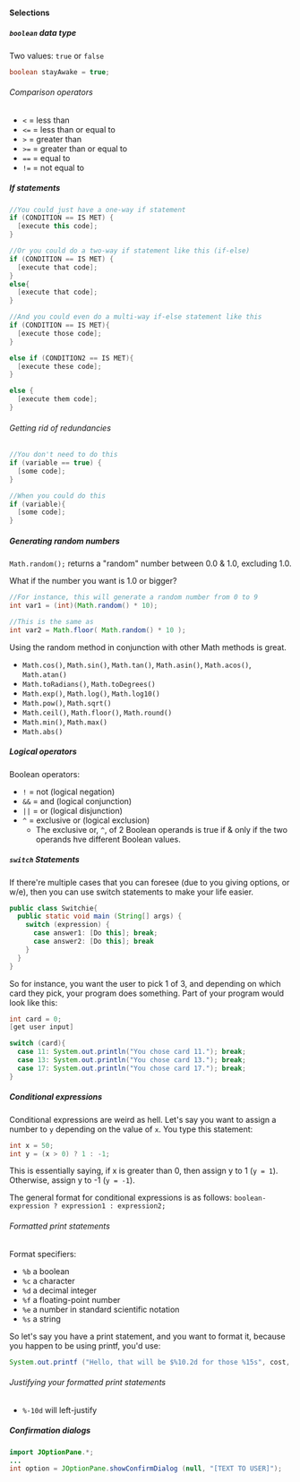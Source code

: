 #### Selections

##### ```boolean``` data type
Two values: ```true``` or ```false```
```Java
boolean stayAwake = true;
```

###### Comparison operators
* ```<``` = less than
* ```<=``` = less than or equal to
* ```>``` = greater than
* ```>=``` = greater than or equal to
* ```==``` = equal to
* ```!=``` = not equal to

##### If statements
```Java
//You could just have a one-way if statement
if (CONDITION == IS MET) {
  [execute this code];
}

//Or you could do a two-way if statement like this (if-else)
if (CONDITION == IS MET) {
  [execute that code];
}
else{
  [execute that code];
}

//And you could even do a multi-way if-else statement like this
if (CONDITION == IS MET){
  [execute those code];
}

else if (CONDITION2 == IS MET){
  [execute these code];
}

else {
  [execute them code];
}
```

###### Getting rid of redundancies 
```Java
//You don't need to do this
if (variable == true) {
  [some code];
}

//When you could do this
if (variable){
  [some code];
}
```

##### Generating random numbers
```Math.random();``` returns a "random" number between 0.0 & 1.0, excluding 1.0.

What if the number you want is 1.0 or bigger?
```Java
//For instance, this will generate a random number from 0 to 9
int var1 = (int)(Math.random() * 10); 

//This is the same as
int var2 = Math.floor( Math.random() * 10 );
```

Using the random method in conjunction with other Math methods is great.

* ```Math.cos()```, ```Math.sin()```, ```Math.tan()```, ```Math.asin()```, ```Math.acos()```, ```Math.atan()```
* ```Math.toRadians()```, ```Math.toDegrees()```
* ```Math.exp()```, ```Math.log()```, ```Math.log10()```
* ```Math.pow()```, ```Math.sqrt()```
* ```Math.ceil()```, ```Math.floor()```, ```Math.round()```
* ```Math.min()```, ```Math.max()```
* ```Math.abs()```

##### Logical operators
Boolean operators:
* ```!``` = not (logical negation)
* ```&&``` = and (logical conjunction)
* ```||``` = or (logical disjunction)
* ```^``` = exclusive or (logical exclusion)
  * The exclusive or, ```^```, of 2 Boolean operands is true if & only if the two operands hve different Boolean values.

##### ```switch``` Statements
If there're multiple cases that you can foresee (due to you giving options, or w/e), then you can use switch statements to make your life easier.

``` Java
public class Switchie{
  public static void main (String[] args) {
    switch (expression) {
      case answer1: [Do this]; break;
      case answer2: [Do this]; break
    }
  }
}
```

So for instance, you want the user to pick 1 of 3, and depending on which card they pick, your program does something. Part of your program would look like this:
``` Java
int card = 0;
[get user input]

switch (card){
  case 11: System.out.println("You chose card 11."); break;
  case 13: System.out.println("You chose card 13."); break;
  case 17: System.out.println("You chose card 17."); break;
}
```

##### Conditional expressions
Conditional expressions are weird as hell. Let's say you want to assign a number to ```y``` depending on the value of ```x```. You type this statement:
``` Java
int x = 50; 
int y = (x > 0) ? 1 : -1;
```

This is essentially saying, if x is greater than 0, then assign y to 1 (```y = 1```). Otherwise, assign y to -1 (```y = -1```).

The general format for conditional expressions is as follows:
```boolean-expression ? expression1 : expression2;```

###### Formatted print statements
Format specifiers:
* ```%b``` a boolean
* ```%c``` a character
* ```%d``` a decimal integer
* ```%f``` a floating-point number
* ```%e``` a number in standard scientific notation
* ```%s``` a string

So let's say you have a print statement, and you want to format it, because you happen to be using printf, you'd use:

``` Java
System.out.printf ("Hello, that will be $%10.2d for those %15s", cost, item); 
```

###### Justifying your formatted print statements
* ```%-10d``` will left-justify

##### Confirmation dialogs
``` Java
import JOptionPane.*;
...
int option = JOptionPane.showConfirmDialog (null, "[TEXT TO USER]");
```
